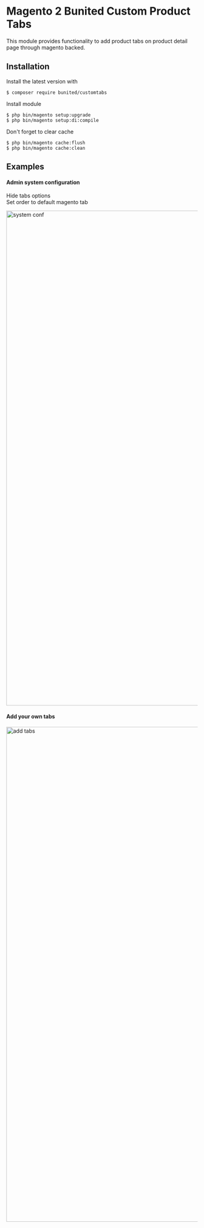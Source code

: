 # Magento 2 Bunited Custom Product Tabs

This module provides functionality to add product tabs on product detail page through magento backed. <br />

## Installation

Install the latest version with

```
$ composer require bunited/customtabs
```

Install module

```
$ php bin/magento setup:upgrade
$ php bin/magento setup:di:compile
```

Don't forget to clear cache
```
$ php bin/magento cache:flush
$ php bin/magento cache:clean
```

## Examples

#### Admin system configuration <br />

Hide tabs options <br />
Set order to default magento tab

<img src="https://i.imgur.com/wiu3uP8.png" alt="system conf" width="1300px">

#### Add your own tabs

<img src="https://i.imgur.com/EWEm516.png" alt="add tabs" width="1300px">
